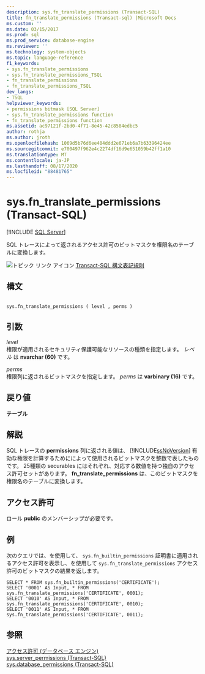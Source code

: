 ```yaml
---
description: sys.fn_translate_permissions (Transact-SQL)
title: fn_translate_permissions (Transact-sql) |Microsoft Docs
ms.custom: ''
ms.date: 03/15/2017
ms.prod: sql
ms.prod_service: database-engine
ms.reviewer: ''
ms.technology: system-objects
ms.topic: language-reference
f1_keywords:
- sys.fn_translate_permissions
- sys.fn_translate_permissions_TSQL
- fn_translate_permissions
- fn_translate_permissions_TSQL
dev_langs:
- TSQL
helpviewer_keywords:
- permissions bitmask [SQL Server]
- sys.fn_translate_permissions function
- fn_translate_permissions function
ms.assetid: ac97121f-2bd0-4f71-8e45-42c8584edbc5
author: rothja
ms.author: jroth
ms.openlocfilehash: 1069d5b76d6ee404ddd2e671eb6a7b63396424ee
ms.sourcegitcommit: e700497f962e4c2274df16d9e651059b42ff1a10
ms.translationtype: MT
ms.contentlocale: ja-JP
ms.lasthandoff: 08/17/2020
ms.locfileid: "88481765"
---
```

# <a name="sysfn_translate_permissions-transact-sql"></a>sys.fn_translate_permissions (Transact-SQL)
[!INCLUDE [SQL Server](../../includes/applies-to-version/sqlserver.md)]

  SQL トレースによって返されるアクセス許可のビットマスクを権限名のテーブルに変換します。  
  
 ![トピック リンク アイコン](../../database-engine/configure-windows/media/topic-link.gif "トピック リンク アイコン") [Transact-SQL 構文表記規則](../../t-sql/language-elements/transact-sql-syntax-conventions-transact-sql.md)  
  
## <a name="syntax"></a>構文  
  
```  
  
sys.fn_translate_permissions ( level , perms )  
```  
  
## <a name="arguments"></a>引数  
 *level*  
 権限が適用されるセキュリティ保護可能なリソースの種類を指定します。 *レベル* は **nvarchar (60)** です。  
  
 *perms*  
 権限列に返されるビットマスクを指定します。 *perms* は **varbinary (16)** です。  
  
## <a name="returns"></a>戻り値  
 **テーブル**  
  
## <a name="remarks"></a>解説  
 SQL トレースの **permissions** 列に返される値は、 [!INCLUDE[ssNoVersion](../../includes/ssnoversion-md.md)] 有効な権限を計算するためにによって使用されるビットマスクを整数で表したものです。 25種類の securables にはそれぞれ、対応する数値を持つ独自のアクセス許可セットがあります。 **fn_translate_permissions** は、このビットマスクを権限名のテーブルに変換します。  
  
## <a name="permissions"></a>アクセス許可  
 ロール **public** のメンバーシップが必要です。  
  
## <a name="example"></a>例  
 次のクエリでは、を使用して、 `sys.fn_builtin_permissions` 証明書に適用されるアクセス許可を表示し、を使用して `sys.fn_translate_permissions` アクセス許可のビットマスクの結果を返します。  
  
```  
SELECT * FROM sys.fn_builtin_permissions('CERTIFICATE');  
SELECT '0001' AS Input, * FROM sys.fn_translate_permissions('CERTIFICATE', 0001);  
SELECT '0010' AS Input, * FROM sys.fn_translate_permissions('CERTIFICATE', 0010);  
SELECT '0011' AS Input, * FROM sys.fn_translate_permissions('CERTIFICATE', 0011);  
```  
  
## <a name="see-also"></a>参照  
 [アクセス許可 &#40;データベース エンジン&#41;](../../relational-databases/security/permissions-database-engine.md)   
 [sys.server_permissions &#40;Transact-SQL&#41;](../../relational-databases/system-catalog-views/sys-server-permissions-transact-sql.md)   
 [sys.database_permissions &#40;Transact-SQL&#41;](../../relational-databases/system-catalog-views/sys-database-permissions-transact-sql.md)  
  
  
